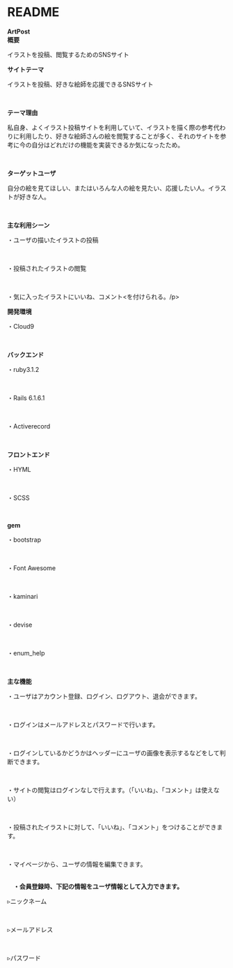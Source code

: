 # README

<strong>ArtPost</strong><br>
<strong>概要</strong><br>
<p>イラストを投稿、閲覧するためのSNSサイト</p>
  
<strong>サイトテーマ</strong><br>
 <p>イラストを投稿、好きな絵師を応援できるSNSサイト</p><br>
 
 <strong>テーマ理由</strong><br>
 <p>私自身、よくイラスト投稿サイトを利用していて、イラストを描く際の参考代わりに利用したり、好きな絵師さんの絵を閲覧することが多く、それのサイトを参考に今の自分はどれだけの機能を実装できるか気になったため。 </p><br>
 
 <strong>ターゲットユーザ</strong><br>
 <p>自分の絵を見てほしい、またはいろんな人の絵を見たい、応援したい人。イラストが好きな人。</p><br>
 
 <strong>主な利用シーン</strong><br>
 <p>・ユーザの描いたイラストの投稿</p><br>
 <p>・投稿されたイラストの閲覧</p><br>
 <p>・気に入ったイラストにいいね、コメント<を付けられる。/p><br>
  
  <strong>開発環境</strong><br>
  <p>・Cloud9</p><br>
  
  <strong>バックエンド</strong><br>
  <p>・ruby3.1.2</p><br>
  <p>・Rails 6.1.6.1</p><br>
  <p>・Activerecord</p><br>
  
  <strong>フロントエンド</strong><br>
  <p>・HYML</p><br>
  <p>・SCSS</p><br>
  
  <strong>gem</strong><br>
  <p>・bootstrap</p><br>
  <p>・Font Awesome</p><br>
  <p>・kaminari</p><br>
  <p>・devise</p><br>
  <p>・enum_help</p><br>
  
  <strong>主な機能</strong><br>
  <p>・ユーザはアカウント登録、ログイン、ログアウト、退会ができます。</p><br>
  <p>・ログインはメールアドレスとパスワードで行います。</p><br>
  <p>・ログインしているかどうかはヘッダーにユーザの画像を表示するなどをして判断できます。</p><br>
  <p>・サイトの閲覧はログインなしで行えます。（「いいね」、「コメント」は使えない）</p><br>
  <p>・投稿されたイラストに対して、「いいね」、「コメント」をつけることができます。</p><br>
  <p>・マイページから、ユーザの情報を編集できます。</p><br>
　<strong>・会員登録時、下記の情報をユーザ情報として入力できます。</strong><br>
  <p>▹ニックネーム</p><br>
  <p>▹メールアドレス</p><br>
  <p>▹パスワード</p><br>
  
